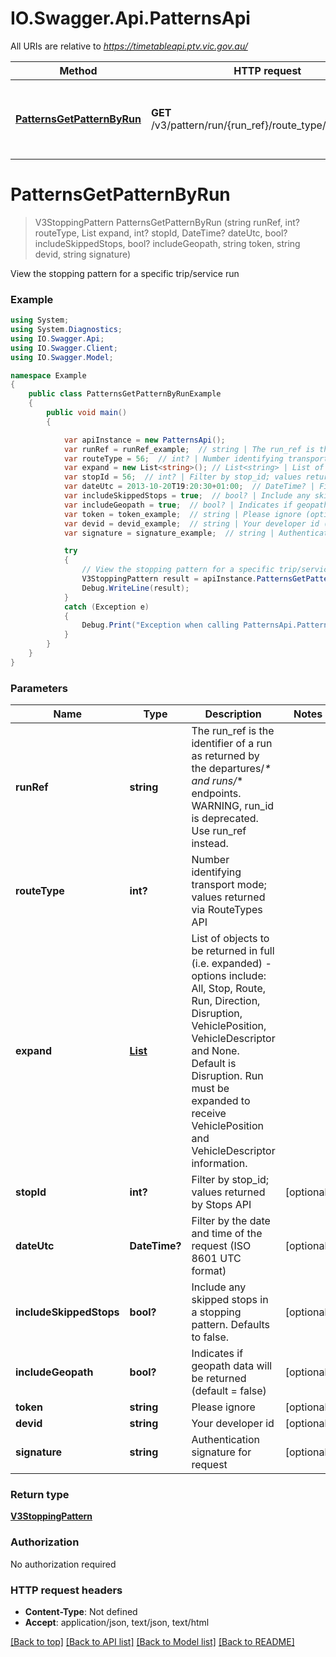 # IO.Swagger.Api.PatternsApi

All URIs are relative to *https://timetableapi.ptv.vic.gov.au/*

Method | HTTP request | Description
------------- | ------------- | -------------
[**PatternsGetPatternByRun**](PatternsApi.md#patternsgetpatternbyrun) | **GET** /v3/pattern/run/{run_ref}/route_type/{route_type} | View the stopping pattern for a specific trip/service run

<a name="patternsgetpatternbyrun"></a>
# **PatternsGetPatternByRun**
> V3StoppingPattern PatternsGetPatternByRun (string runRef, int? routeType, List<string> expand, int? stopId, DateTime? dateUtc, bool? includeSkippedStops, bool? includeGeopath, string token, string devid, string signature)

View the stopping pattern for a specific trip/service run

### Example
```csharp
using System;
using System.Diagnostics;
using IO.Swagger.Api;
using IO.Swagger.Client;
using IO.Swagger.Model;

namespace Example
{
    public class PatternsGetPatternByRunExample
    {
        public void main()
        {

            var apiInstance = new PatternsApi();
            var runRef = runRef_example;  // string | The run_ref is the identifier of a run as returned by the departures/_* and runs/_* endpoints. WARNING, run_id is deprecated. Use run_ref instead.
            var routeType = 56;  // int? | Number identifying transport mode; values returned via RouteTypes API
            var expand = new List<string>(); // List<string> | List of objects to be returned in full (i.e. expanded) - options include: All, Stop, Route, Run, Direction, Disruption, VehiclePosition, VehicleDescriptor and None. Default is Disruption. Run must be expanded to receive VehiclePosition and VehicleDescriptor information.
            var stopId = 56;  // int? | Filter by stop_id; values returned by Stops API (optional) 
            var dateUtc = 2013-10-20T19:20:30+01:00;  // DateTime? | Filter by the date and time of the request (ISO 8601 UTC format) (optional) 
            var includeSkippedStops = true;  // bool? | Include any skipped stops in a stopping pattern. Defaults to false. (optional) 
            var includeGeopath = true;  // bool? | Indicates if geopath data will be returned (default = false) (optional) 
            var token = token_example;  // string | Please ignore (optional) 
            var devid = devid_example;  // string | Your developer id (optional) 
            var signature = signature_example;  // string | Authentication signature for request (optional) 

            try
            {
                // View the stopping pattern for a specific trip/service run
                V3StoppingPattern result = apiInstance.PatternsGetPatternByRun(runRef, routeType, expand, stopId, dateUtc, includeSkippedStops, includeGeopath, token, devid, signature);
                Debug.WriteLine(result);
            }
            catch (Exception e)
            {
                Debug.Print("Exception when calling PatternsApi.PatternsGetPatternByRun: " + e.Message );
            }
        }
    }
}
```

### Parameters

Name | Type | Description  | Notes
------------- | ------------- | ------------- | -------------
 **runRef** | **string**| The run_ref is the identifier of a run as returned by the departures/_* and runs/_* endpoints. WARNING, run_id is deprecated. Use run_ref instead. | 
 **routeType** | **int?**| Number identifying transport mode; values returned via RouteTypes API | 
 **expand** | [**List<string>**](string.md)| List of objects to be returned in full (i.e. expanded) - options include: All, Stop, Route, Run, Direction, Disruption, VehiclePosition, VehicleDescriptor and None. Default is Disruption. Run must be expanded to receive VehiclePosition and VehicleDescriptor information. | 
 **stopId** | **int?**| Filter by stop_id; values returned by Stops API | [optional] 
 **dateUtc** | **DateTime?**| Filter by the date and time of the request (ISO 8601 UTC format) | [optional] 
 **includeSkippedStops** | **bool?**| Include any skipped stops in a stopping pattern. Defaults to false. | [optional] 
 **includeGeopath** | **bool?**| Indicates if geopath data will be returned (default &#x3D; false) | [optional] 
 **token** | **string**| Please ignore | [optional] 
 **devid** | **string**| Your developer id | [optional] 
 **signature** | **string**| Authentication signature for request | [optional] 

### Return type

[**V3StoppingPattern**](V3StoppingPattern.md)

### Authorization

No authorization required

### HTTP request headers

 - **Content-Type**: Not defined
 - **Accept**: application/json, text/json, text/html

[[Back to top]](#) [[Back to API list]](../README.md#documentation-for-api-endpoints) [[Back to Model list]](../README.md#documentation-for-models) [[Back to README]](../README.md)

